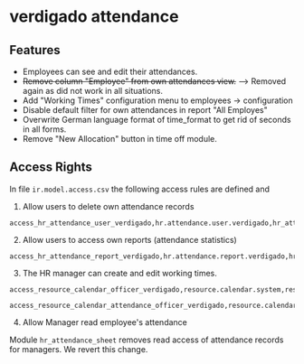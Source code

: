 # verdigado attendance


## Features

* Employees can see and edit their attendances.
* ~~Remove column "Employee" from own attendances view.~~ --> Removed again as did not work in all situations.
* Add "Working Times" configuration menu to employees -> configuration
* Disable default filter for own attendances in report "All Employes"
* Overwrite German language format of time_format to get rid of seconds in all forms.
* Remove "New Allocation" button in time off module.

## Access Rights

In file `ir.model.access.csv` the following access rules are defined and

1. Allow users to delete own attendance records

```
access_hr_attendance_user_verdigado,hr.attendance.user.verdigado,hr_attendance.model_hr_attendance,hr_attendance.group_hr_attendance,1,1,1,1
```

2. Allow users to access own reports (attendance statistics)

```
access_hr_attendance_report_verdigado,hr.attendance.report.verdigado,hr_attendance.model_hr_attendance_report,hr_attendance.group_hr_attendance,1,0,0,0
```


3. The HR manager can create and edit working times.

```
access_resource_calendar_officer_verdigado,resource.calendar.system,resource.model_resource_calendar,hr.group_hr_manager,1,1,1,1
```

```
access_resource_calendar_attendance_officer_verdigado,resource.calendar.attendance.system,resource.model_resource_calendar_attendance,hr.group_hr_manager,1,1,1,1
```

4. Allow Manager read employee's attendance

Module `hr_attendance_sheet` removes read access of attendance records for managers. We revert this change.
